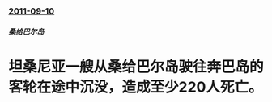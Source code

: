 ### [2011-09-10](/zh/news/2011/09/10/index.md)

##### 桑给巴尔岛
# 坦桑尼亚一艘从桑给巴尔岛驶往奔巴岛的客轮在途中沉没，造成至少220人死亡。



